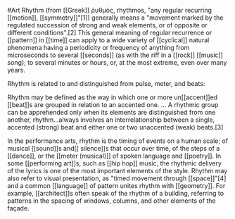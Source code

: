 #Art 
Rhythm (from [[Greek]] ῥυθμός, rhythmos, "any regular recurring [[motion]], [[symmetry]]"[1]) generally means a "movement marked by the regulated succession of strong and weak elements, or of opposite or different conditions".[2] This general meaning of regular recurrence or [[pattern]] in [[time]] can apply to a wide variety of [[cyclical]] natural phenomena having a periodicity or frequency of anything from microseconds to several [[seconds]] (as with the riff in a [[rock]] [[music]] song); to several minutes or hours, or, at the most extreme, even over many years.

Rhythm is related to and distinguished from pulse, meter, and beats:

Rhythm may be defined as the way in which one or more un[[accent]]ed [[beat]]s are grouped in relation to an accented one. ... A rhythmic group can be apprehended only when its elements are distinguished from one another, rhythm...always involves an interrelationship between a single, accented (strong) beat and either one or two unaccented (weak) beats.[3]

In the performance arts, rhythm is the timing of events on a human scale; of musical [[sound]]s and[[ silence]]s that occur over time, of the steps of a [[dance]], or the [[meter (musical)]] of spoken language and [[poetry]]. In some [[performing art]]s, such as [[hip hop]] music, the rhythmic delivery of the lyrics is one of the most important elements of the style. Rhythm may also refer to visual presentation, as "timed movement through [[space]]"[4] and a common [[language]] of pattern unites rhythm with [[geometry]]. For example, [[architect]]s often speak of the rhythm of a building, referring to patterns in the spacing of windows, columns, and other elements of the façade.